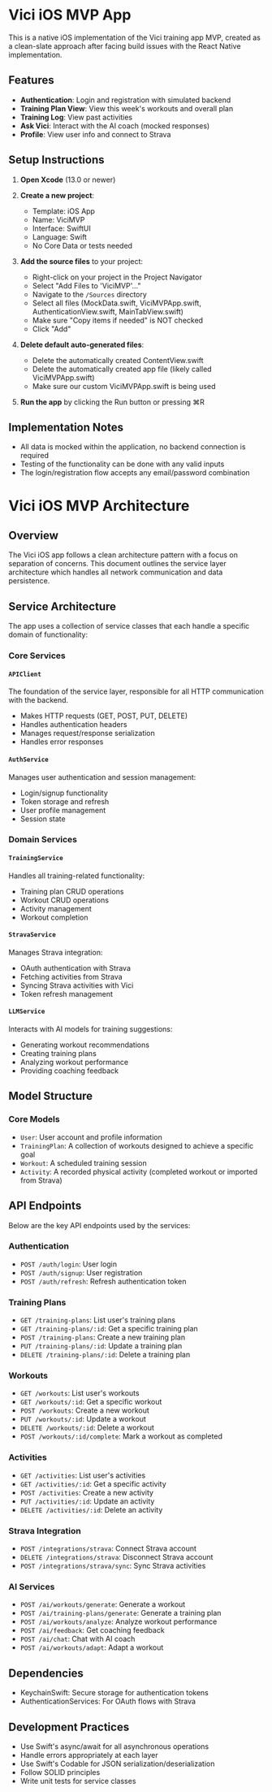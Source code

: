 # Vici iOS MVP App

This is a native iOS implementation of the Vici training app MVP, created as a clean-slate approach after facing build issues with the React Native implementation.

## Features
- **Authentication**: Login and registration with simulated backend
- **Training Plan View**: View this week's workouts and overall plan
- **Training Log**: View past activities
- **Ask Vici**: Interact with the AI coach (mocked responses)
- **Profile**: View user info and connect to Strava

## Setup Instructions

1. **Open Xcode** (13.0 or newer)
2. **Create a new project**:
   - Template: iOS App
   - Name: ViciMVP
   - Interface: SwiftUI
   - Language: Swift
   - No Core Data or tests needed

3. **Add the source files** to your project:
   - Right-click on your project in the Project Navigator
   - Select "Add Files to 'ViciMVP'..."
   - Navigate to the `/Sources` directory
   - Select all files (MockData.swift, ViciMVPApp.swift, AuthenticationView.swift, MainTabView.swift)
   - Make sure "Copy items if needed" is NOT checked
   - Click "Add"

4. **Delete default auto-generated files**:
   - Delete the automatically created ContentView.swift
   - Delete the automatically created app file (likely called ViciMVPApp.swift)
   - Make sure our custom ViciMVPApp.swift is being used

5. **Run the app** by clicking the Run button or pressing ⌘R

## Implementation Notes
- All data is mocked within the application, no backend connection is required
- Testing of the functionality can be done with any valid inputs
- The login/registration flow accepts any email/password combination 

# Vici iOS MVP Architecture

## Overview

The Vici iOS app follows a clean architecture pattern with a focus on separation of concerns. This document outlines the service layer architecture which handles all network communication and data persistence.

## Service Architecture

The app uses a collection of service classes that each handle a specific domain of functionality:

### Core Services

#### `APIClient`

The foundation of the service layer, responsible for all HTTP communication with the backend.

- Makes HTTP requests (GET, POST, PUT, DELETE)
- Handles authentication headers
- Manages request/response serialization
- Handles error responses

#### `AuthService`

Manages user authentication and session management:

- Login/signup functionality
- Token storage and refresh
- User profile management
- Session state

### Domain Services

#### `TrainingService`

Handles all training-related functionality:

- Training plan CRUD operations
- Workout CRUD operations
- Activity management
- Workout completion

#### `StravaService`

Manages Strava integration:

- OAuth authentication with Strava
- Fetching activities from Strava
- Syncing Strava activities with Vici
- Token refresh management

#### `LLMService`

Interacts with AI models for training suggestions:

- Generating workout recommendations
- Creating training plans
- Analyzing workout performance
- Providing coaching feedback

## Model Structure

### Core Models

- `User`: User account and profile information
- `TrainingPlan`: A collection of workouts designed to achieve a specific goal
- `Workout`: A scheduled training session
- `Activity`: A recorded physical activity (completed workout or imported from Strava)

## API Endpoints

Below are the key API endpoints used by the services:

### Authentication

- `POST /auth/login`: User login
- `POST /auth/signup`: User registration
- `POST /auth/refresh`: Refresh authentication token

### Training Plans

- `GET /training-plans`: List user's training plans
- `GET /training-plans/:id`: Get a specific training plan
- `POST /training-plans`: Create a new training plan
- `PUT /training-plans/:id`: Update a training plan
- `DELETE /training-plans/:id`: Delete a training plan

### Workouts

- `GET /workouts`: List user's workouts
- `GET /workouts/:id`: Get a specific workout
- `POST /workouts`: Create a new workout
- `PUT /workouts/:id`: Update a workout
- `DELETE /workouts/:id`: Delete a workout
- `POST /workouts/:id/complete`: Mark a workout as completed

### Activities

- `GET /activities`: List user's activities
- `GET /activities/:id`: Get a specific activity
- `POST /activities`: Create a new activity
- `PUT /activities/:id`: Update an activity
- `DELETE /activities/:id`: Delete an activity

### Strava Integration

- `POST /integrations/strava`: Connect Strava account
- `DELETE /integrations/strava`: Disconnect Strava account
- `POST /integrations/strava/sync`: Sync Strava activities

### AI Services

- `POST /ai/workouts/generate`: Generate a workout
- `POST /ai/training-plans/generate`: Generate a training plan
- `POST /ai/workouts/analyze`: Analyze workout performance
- `POST /ai/feedback`: Get coaching feedback
- `POST /ai/chat`: Chat with AI coach
- `POST /ai/workouts/adapt`: Adapt a workout

## Dependencies

- KeychainSwift: Secure storage for authentication tokens
- AuthenticationServices: For OAuth flows with Strava

## Development Practices

- Use Swift's async/await for all asynchronous operations
- Handle errors appropriately at each layer
- Use Swift's Codable for JSON serialization/deserialization
- Follow SOLID principles
- Write unit tests for service classes 